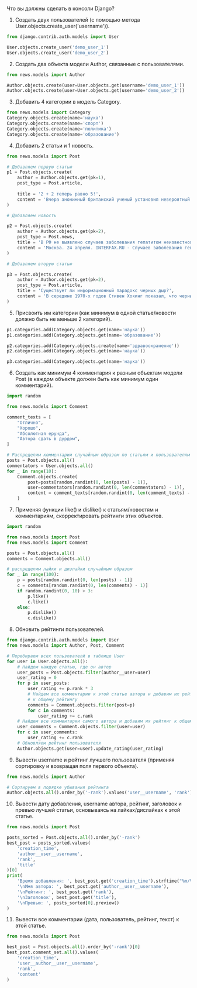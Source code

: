 Что вы должны сделать в консоли Django?

1. Создать двух пользователей (с помощью метода User.objects.create_user('username')).

```python
from django.contrib.auth.models import User

User.objects.create_user('demo_user_1')
User.objects.create_user('demo_user_2')
```

2. Создать два объекта модели Author, связанные с пользователями.

```python
from news.models import Author

Author.objects.create(user=User.objects.get(username='demo_user_1'))
Author.objects.create(user=User.objects.get(username='demo_user_2'))
```


3. Добавить 4 категории в модель Category.

```python
from news.models import Category
Category.objects.create(name='наука')
Category.objects.create(name='спорт')
Category.objects.create(name='политика')
Category.objects.create(name='образование')
```


4. Добавить 2 статьи и 1 новость.

```python
from news.models import Post

# Добавляем первую статью
p1 = Post.objects.create(
    author = Author.objects.get(pk=1),
    post_type = Post.article,
	
    title = '2 + 2 теперь равно 5!',
    content = 'Вчера анонимный британский ученый установил невероятный факт: 2 + 2 = 5. Сделать такое шокирующее открытие ему помогли витаминки, которые он купил на Бэйкер-стрит в одном широко известном в узких кругах доме.'
)

# Добавляем новость

p2 = Post.objects.create(
    author = Author.objects.get(pk=2),
    post_type = Post.news,
    title = 'В РФ не выявлено случаев заболевания гепатитом неизвестного происхождения',
    content = 'Москва. 24 апреля. INTERFAX.RU - Случаев заболевания гепатитом неизвестного происхождения, выявленным в нескольких странах Европы и Америке, в России не зафиксировано, сообщили в воскресенье в Роспотребнадзоре.'
)

# Добавляем вторую статью

p3 = Post.objects.create(
    author = Author.objects.get(pk=2),
    post_type = Post.article,
    title = 'Существует ли информационный парадокс черных дыр?',
    content = 'В середине 1970-х годов Стивен Хокинг показал, что черные дыры не только поглощают вещество из окружающего пространства, но и излучают. Природа этого излучения такова, что оно в принципе не может нести никакой информации. Но в квантовой механике информация не может пропасть бесследно — получается противоречие, которое называют информационным парадоксом черных дыр. Попытки разрешить этот парадокс предпринимаются до сих пор — например, в марте была опубликована очередная статья на эту тему. При этом не все физики-теоретики согласны с тем, что парадокс вообще существует. Обо всем этом мы поговорили с директором мюнхенского Института физики Макса Планка Георгием Двали.'
)
```


5. Присвоить им категории (как минимум в одной статье/новости должно быть не меньше 2 категорий).
```python
p1.categories.add(Category.objects.get(name='наука'))
p1.categories.add(Category.objects.get(name='образование'))

p2.categories.add(Category.objects.create(name='здравоохранение'))
p2.categories.add(Category.objects.get(name='наука'))

p3.categories.add(Category.objects.get(name='наука'))
```


6. Создать как минимум 4 комментария к разным объектам модели Post (в каждом объекте должен быть как минимум один комментарий).

```python
import random

from news.models import Comment

comment_texts = [
    "Отлично",
    "Хорошо",
    "Абсолютная ерунда",
    "Автора сдать в дурдом",
]

# Распределим комментарии случайным образом по статьям и пользователям
posts = Post.objects.all()
commentators = User.objects.all()
for _ in range(10):
    Comment.objects.create(
        post=posts[random.randint(0, len(posts) - 1)],
        user=commentators[random.randint(0, len(commentators) - 1)],
        content = comment_texts[random.randint(0, len(comment_texts) - 1)]
    )

```


7. Применяя функции like() и dislike() к статьям/новостям и комментариям, скорректировать рейтинги этих объектов.
```python
import random

from news.models import Post
from news.models import Comment

posts = Post.objects.all()
comments = Comment.objects.all()

# распределим лайки и дизлайки случайным образом
for _ in range(100):
    p = posts[random.randint(0, len(posts) - 1)]
    c = comments[random.randint(0, len(comments) - 1)]
    if random.randint(0, 10) > 3:
        p.like()
        c.like()
    else:
        p.dislike()
        c.dislike()

```


8. Обновить рейтинги пользователей.
```python
from django.contrib.auth.models import User
from news.models import Author, Post, Comment

# Перебираем всех пользователй в таблице User
for user in User.objects.all():
    # Найдем каждую статью, где он автор
    user_posts = Post.objects.filter(author__user=user)
    user_rating = 0
    for p in user_posts:
        user_rating += p.rank * 3
        # Найдем все комментарии к этой статье автора и добавим их рейтинг
        # к общему рейтингу
        comments = Comment.objects.filter(post=p)
        for c in comments:
            user_rating += c.rank
    # Найдем все комментарии самого автора и добавим их рейтинг к общему
    user_comments = Comment.objects.filter(user=user)
    for c in user_comments:
        user_rating += c.rank
    # Обновляем рейтинг пользователя
    Author.objects.get(user=user).update_rating(user_rating)
```


9. Вывести username и рейтинг лучшего пользователя (применяя сортировку и возвращая поля первого объекта).
```python
from news.models import Author

# Сортируем в порядке убывания рейтинга
Author.objects.all().order_by('-rank').values('user__username', 'rank')[0]
```


10. Вывести дату добавления, username автора, рейтинг, заголовок и превью лучшей статьи, основываясь на лайках/дислайках к этой статье.
```python
from news.models import Post

posts_sorted = Post.objects.all().order_by('-rank')
best_post = posts_sorted.values(
    'creation_time',
    'author__user__username',
    'rank',
    'title'
)[0]
print(
    'Время добавления: ', best_post.get('creation_time').strftime("%m/%d/%Y, %H:%M:%S"),
    '\nИмя автора: ', best_post.get('author__user__username'),
    '\nРейтинг: ', best_post.get('rank'),
    '\nЗаголовок', best_post.get('title'),
    '\nПревью: ', posts_sorted[0].preview()
)
```


11. Вывести все комментарии (дата, пользователь, рейтинг, текст) к этой статье.
```python
from news.models import Post

best_post = Post.objects.all().order_by('-rank')[0]
best_post.comment_set.all().values(
    'creation_time',
    'user__author__user__username',
    'rank',
    'content'
)
```
